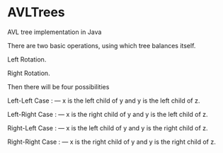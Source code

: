 # AVLTrees
AVL tree implementation in Java

There are two basic oper­a­tions, using which tree balances itself.

Left Rotation.

Right Rotation.

Then there will be four possibilities

Left-Left Case : — x is the left child of y and y is the left child of z.

Left-Right Case : — x is the right child of y and y is the left child of z.

Right-Left Case : — x is the left child of y and y is the right child of z.

Right-Right Case : — x is the right child of y and y is the right child of z.


